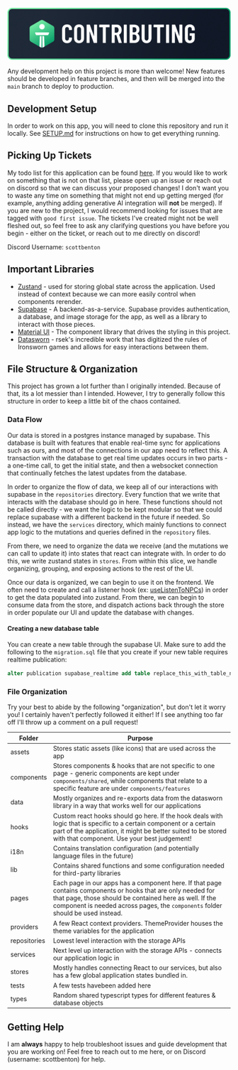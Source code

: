 ![Contributing](./readme_assets/banner-contributing.png)

Any development help on this project is more than welcome! New features should be developed in feature branches, and then will be merged into the `main` branch to deploy to production.

## Development Setup

In order to work on this app, you will need to clone this repository and run it locally. See [SETUP.md](./SETUP.md) for instructions on how to get everything running.

## Picking Up Tickets

My todo list for this application can be found [here](https://github.com/users/scottbenton/projects/7/views/3). If you would like to work on something that is not on that list, please open up an issue or reach out on discord so that we can discuss your proposed changes! I don't want you to waste any time on something that might not end up getting merged (for example, anything adding generative AI integration will **not** be merged). If you are new to the project, I would recommend looking for issues that are tagged with `good first issue`. The tickets I've created might not be well fleshed out, so feel free to ask any clarifying questions you have before you begin - either on the ticket, or reach out to me directly on discord!

Discord Username: `scottbenton`

## Important Libraries

- [Zustand](https://zustand.docs.pmnd.rs/getting-started/introduction) - used for storing global state across the application. Used instead of context because we can more easily control when components rerender.
- [Supabase](https://supabase.com/) - A backend-as-a-service. Supabase provides authentication, a database, and image storage for the app, as well as a library to interact with those pieces.
- [Material UI](https://mui.com/material-ui/getting-started/) - The component library that drives the styling in this project.
- [Datasworn](https://github.com/rsek/datasworn) - rsek's incredible work that has digitized the rules of Ironsworn games and allows for easy interactions between them.

## File Structure & Organization

This project has grown a lot further than I originally intended. Because of that, its a lot messier than I intended. However, I try to generally follow this structure in order to keep a little bit of the chaos contained.

### Data Flow

Our data is stored in a postgres instance managed by supabase. This database is built with features that enable real-time sync for applications such as ours, and most of the connections in our app need to reflect this. A transaction with the database to get real time updates occurs in two parts - a one-time call, to get the initial state, and then a websocket connection that continually fetches the latest updates from the database.

In order to organize the flow of data, we keep all of our interactions with supabase in the `repositories` directory. Every function that we write that interacts with the database should go in here. These functions should not be called directly - we want the logic to be kept modular so that we could replace supabase with a different backend in the future if needed. So instead, we have the `services` directory, which mainly functions to connect app logic to the mutations and queries defined in the `repository` files.

From there, we need to organize the data we receive (and the mutations we can call to update it) into states that react can integrate with. In order to do this, we write zustand states in `stores`. From within this slice, we handle organizing, grouping, and exposing actions to the rest of the UI.

Once our data is organized, we can begin to use it on the frontend. We often need to create and call a listener hook (ex: [useListenToNPCs](src/stores/world/currentWorld/npcs/useListenToNPCs.ts)) in order to get the data populated into zustand. From there, we can begin to consume data from the store, and dispatch actions back through the store in order populate our UI and update the database with changes.

#### Creating a new database table

You can create a new table through the supabase UI. Make sure to add the following to the `migration.sql` file that you create if your new table requires realtime publication:

```sql
alter publication supabase_realtime add table replace_this_with_table_name;
```

### File Organization

Try your best to abide by the following "organization", but don't let it worry you! I certainly haven't perfectly followed it either! If I see anything too far off I'll throw up a comment on a pull request!

Folder       | Purpose
------------ | ----------------------------------------------------------------------------------------------------------------------------------------------------------------------------------------------------------------------------------------------------------
assets       | Stores static assets (like icons) that are used across the app
components   | Stores components & hooks that are not specific to one page - generic components are kept under `components/shared`, while components that relate to a specific feature are under `components/features`
data         | Mostly organizes and re-exports data from the datasworn library in a way that works well for our applications
hooks        | Custom react hooks should go here. If the hook deals with logic that is specific to a certain component or a certain part of the application, it might be better suited to be stored with that component. Use your best judgement!
i18n         | Contains translation configuration (and potentially language files in the future)
lib          | Contains shared functions and some configuration needed for third-party libraries
pages        | Each page in our apps has a component here. If that page contains components or hooks that are only needed for that page, those should be contained here as well. If the component is needed across pages, the `components` folder should be used instead.
providers    | A few React context providers. ThemeProvider houses the theme variables for the application
repositories | Lowest level interaction with the storage APIs
services     | Next level up interaction with the storage APIs - connects our application logic in
stores       | Mostly handles connecting React to our services, but also has a few global application states bundled in.
tests        | A few tests havebeen added here
types        | Random shared typescript types for different features & database objects

## Getting Help

I am **always** happy to help troubleshoot issues and guide development that you are working on! Feel free to reach out to me here, or on Discord (username: scottbenton) for help.
